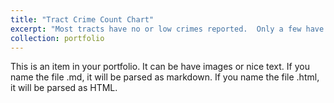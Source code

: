 ```yaml
---
title: "Tract Crime Count Chart"
excerpt: "Most tracts have no or low crimes reported.  Only a few have high counts.<br/><img src='/images/Tract Crime Count Chart.png'>"
collection: portfolio
---
```


This is an item in your portfolio. It can be have images or nice text. If you name the file .md, it will be parsed as markdown. If you name the file .html, it will be parsed as HTML. 
